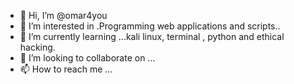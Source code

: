 - 👋 Hi, I’m @omar4you
- 👀 I’m interested in .Programming web applications and scripts..
- 🌱 I’m currently learning ...kali linux, terminal , python and ethical hacking.
- 💞️ I’m looking to collaborate on ...
- 📫 How to reach me ...

<!---
omar4you/omar4you is a ✨ special ✨ repository because its `README.md` (this file) appears on your GitHub profile.
You can click the Preview link to take a look at your changes.
--->
